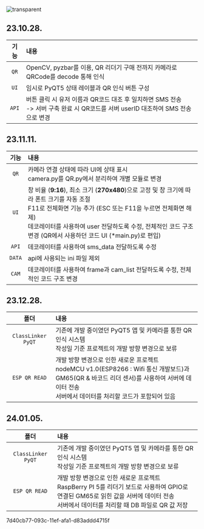![transparent](https://capsule-render.vercel.app/api?type=transparent&fontColor=A991E5&text=CLASS%20LINKER&height=150&fontSize=60&desc=By%20Joffice%20:%20Kim,%20Seo,%20Goe&descAlignY=75&descAlign=60)


## 23.10.28. 
 기능 | 내용 
:--:|:---
`QR` | OpenCV, pyzbar를 이용, QR 리더기 구매 전까지 카메라로 QRCode를 decode 통해 인식 
`UI` | 임시로 PyQT5 상태 레이블과 QR 인식 버튼 구성
`API` | 버튼 클릭 시 유저 이름과 QR코드 대조 후 일치하면 SMS 전송 </br> -> 서버 구축 완료 시 QR코드를 서버 userID 대조하여 SMS 전송으로 변경

## 23.11.11. 
 기능 | 내용 
:--:|:---
`QR` | 카메라 연결 상태에 따라 UI에 상태 표시 </br> camera.py를 QR.py에서 분리하여 개별 모듈로 변경
`UI` | 창 비율 (**9:16**), 최소 크기 (**270x480**)으로 고정 및 창 크기에 따라 폰트 크기를 자동 조절 </br> F11로 전체화면 기능 추가 (ESC 또는 F11을 누르면 전체화면 해제) </br> 데코레이터를 사용하여 user 전달하도록 수정, 전체적인 코드 구조 변경 (QR에서 사용하던 코드 UI (*main.py)로 편입)
`API` | 데코레이터를 사용하여 sms_data 전달하도록 수정
`DATA` | api에 사용되는 ini 파일 제외 
`CAM` | 데코레이터를 사용하여 frame과 cam_list 전달하도록 수정, 전체적인 코드 구조 변경

## 23.12.28.
 폴더 | 내용 
:--:|:---
`ClassLinker PyQT` | 기존에 개발 중이였던 PyQT5 앱 및 카메라를 통한 QR 인식 시스템</br>작성일 기준 프로젝트의 개발 방향 변경으로 보류 
`ESP QR READ` | 개발 방향 변경으로 인한 새로운 프로젝트</br> nodeMCU v1.0(ESP8266 : Wifi 통신 개발보드)과 GM65(QR & 바코드 리더 센서)를 사용하여 서버에 데이터 전송</br>서버에서 데이터를 처리할 코드가 포함되어 있음

## 24.01.05.
 폴더 | 내용 
:--:|:---
`ClassLinker PyQT` | 기존에 개발 중이였던 PyQT5 앱 및 카메라를 통한 QR 인식 시스템</br>작성일 기준 프로젝트의 개발 방향 변경으로 보류 
`ESP QR READ` | 개발 방향 변경으로 인한 새로운 프로젝트</br> RaspBerry PI 5를 리더기 보드로 사용하여 GPIO로 연결된 GM65로 읽힌 값을 서버에 데이터 전송</br>서버에서 데이터를 처리할 때 DB 파일로 QR 값 저장


7d40cb77-093c-11ef-afa1-d83addd4715f

